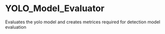 # YOLO_Model_Evaluator
Evaluates the yolo model and creates metrices required for detection model evaluation
